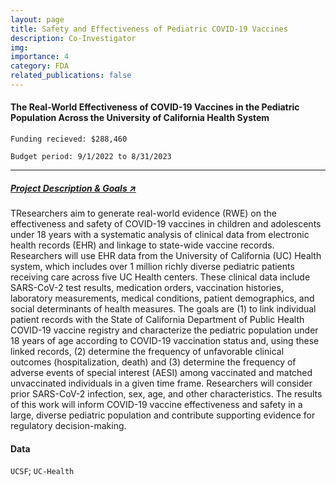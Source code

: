 ```yaml
---
layout: page
title: Safety and Effectiveness of Pediatric COVID-19 Vaccines
description: Co-Investigator
img:
importance: 4
category: FDA
related_publications: false
---
```


#### The Real-World Effectiveness of COVID-19 Vaccines in the Pediatric Population Across the University of California Health System

`Funding recieved: $288,460`

`Budget period: 9/1/2022 to 8/31/2023`

---

##### [Project Description & Goals _↗_](https://www.fda.gov/science-research/advancing-regulatory-science/real-world-effectiveness-covid-19-vaccines-pediatric-population-across-university-california-health)

TResearchers aim to generate real-world evidence (RWE) on the effectiveness and safety of COVID-19 vaccines in children and adolescents under 18 years with a systematic analysis of clinical data from electronic health records (EHR) and linkage to state-wide vaccine records. Researchers will use EHR data from the University of California (UC) Health system, which includes over 1 million richly diverse pediatric patients receiving care across five UC Health centers. These clinical data include SARS-CoV-2 test results, medication orders, vaccination histories, laboratory measurements, medical conditions, patient demographics, and social determinants of health measures. The goals are (1) to link individual patient records with the State of California Department of Public Health COVID-19 vaccine registry and characterize the pediatric population under 18 years of age according to COVID-19 vaccination status and, using these linked records, (2) determine the frequency of unfavorable clinical outcomes (hospitalization, death) and (3) determine the frequency of adverse events of special interest (AESI) among vaccinated and matched unvaccinated individuals in a given time frame. Researchers will consider prior SARS-CoV-2 infection, sex, age, and other characteristics. The results of this work will inform COVID-19 vaccine effectiveness and safety in a large, diverse pediatric population and contribute supporting evidence for regulatory decision-making.

#### Data

`UCSF`; `UC-Health`
